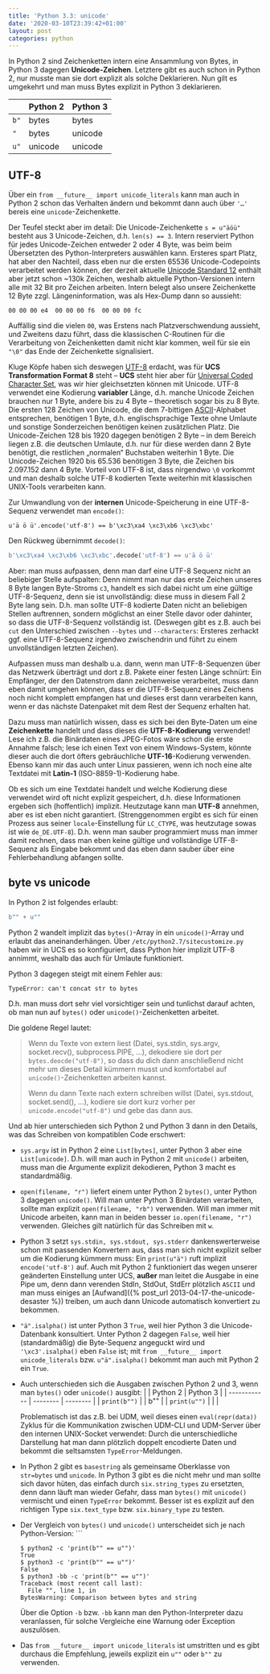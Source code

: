```yaml
---
title: 'Python 3.3: unicode'
date: '2020-03-10T23:39:42+01:00'
layout: post
categories: python
---
```


In Python 2 sind Zeichenketten intern eine Ansammlung von Bytes, in Python 3 dagegen **Unicode-Zeichen**.
Letztere gibt es auch schon in Python 2, nur musste man sie dort explizit als solche Deklarieren.
Nun gilt es umgekehrt und man muss Bytes explizit in Python 3 deklarieren.

|      | Python 2 | Python 3 |
| ---- | -------- | -------- |
| `b"` | bytes    | bytes    |
| `"`  | bytes    | unicode  |
| `u"` | unicode  | unicode  |

## UTF-8

Über ein `from __future__ import unicode_literals` kann man auch in Python 2 schon das Verhalten ändern und bekommt dann auch über `'…'` bereis eine `unicode`-Zeichenkette.

Der Teufel steckt aber im detail:
Die Unicode-Zeichenkette `s = u"äöü"` besteht aus 3 Unicode-Zeichen, d.h. `len(s) == 3`.
Intern reserviert Python für jedes Unicode-Zeichen entweder 2 oder 4 Byte, was beim beim Übersetzten des Python-Interpreters auswählen kann.
Ersteres spart Platz, hat aber den Nachteil, dass eben nur die ersten 65536 Unicode-Codepoints verarbeitet werden können, der derzeit aktuelle [Unicode Standard 12](https://home.unicode.org/) enthält aber jetzt schon ~130k Zeichen, weshalb aktuelle Python-Versionen intern alle mit 32 Bit pro Zeichen arbeiten.
Intern belegt also unsere Zeichenkette 12 Byte zzgl. Längeninformation, was als Hex-Dump dann so aussieht:

```
00 00 00 e4  00 00 00 f6  00 00 00 fc
```

Auffällig sind die vielen `00`, was Erstens nach Platzverschwendung aussieht, und Zweitens dazu führt, dass die klassischen C-Routinen für die Verarbeitung von Zeichenketten damit nicht klar kommen, weil für sie ein `"\0"` das Ende der Zeichenkette signalisiert.

Kluge Köpfe haben sich deswegen [UTF-8](https://de.wikipedia.org/wiki/UTF-8) erdacht, was für **UCS Transformation Format 8** steht – **UCS** steht hier aber für [Universal Coded Character Set](https://de.wikipedia.org/wiki/Universal_Coded_Character_Set), was wir hier gleichsetzten können mit Unicode.
UTF-8 verwendet eine Kodierung **variabler** Länge, d.h. manche Unicode Zeichen brauchen nur 1 Byte, andere bis zu 4 Byte – theoretisch sogar bis zu 8 Byte.
Die ersten 128 Zeichen von Unicode, die dem 7-bittigen [ASCII](https://de.wikipedia.org/wiki/American_Standard_Code_for_Information_Interchange)-Alphabet entsprechen, benötigen 1 Byte, d.h. englischsprachige Texte ohne Umlaute und sonstige Sonderzeichen benötigen keinen zusätzlichen Platz.
Die Unicode-Zeichen 128 bis 1920 dagegen benötigen 2 Byte – in dem Bereich liegen z.B. die deutschen Umlaute, d.h. nur für diese werden dann 2 Byte benötigt, die restlichen „normalen“ Buchstaben weiterhin 1 Byte.
Die Unicode-Zeichen 1920 bis 65.536 benötigen 3 Byte, die Zeichen bis 2.097.152 dann 4 Byte.
Vorteil von UTF-8 ist, dass nirgendwo `\0` vorkommt und man deshalb solche UTF-8 kodierten Texte weiterhin mit klassischen UNIX-Tools verarbeiten kann.

Zur Umwandlung von der **internen** Unicode-Speicherung in eine UTF-8-Sequenz verwendet man `encode()`:
```pytho
u'ä ö ü'.encode('utf-8') == b'\xc3\xa4 \xc3\xb6 \xc3\xbc'
```

Den Rückweg übernimmt `decode()`:
```python
b'\xc3\xa4 \xc3\xb6 \xc3\xbc'.decode('utf-8') == u'ä ö ü'
```

Aber:
man muss aufpassen, denn man darf eine UTF-8 Sequenz nicht an beliebiger Stelle aufspalten:
Denn nimmt man nur das erste Zeichen unseres 8 Byte langen Byte-Stroms `c3`, handelt es sich dabei nicht um eine gültige UTF-8-Sequenz, denn sie ist unvollständig:
diese muss in diesem Fall 2 Byte lang sein.
D.h. man sollte UTF-8 kodierte Daten nicht an beliebigen Stellen auftrennen, sondern möglichst an einer Stelle davor oder dahinter, so dass die UTF-8-Sequenz vollständig ist.
(Deswegen gibt es z.B. auch bei `cut` den Unterschied zwischen `--bytes` und `--characters`:
Ersteres zerhackt ggf. eine UTF-8-Sequenz irgendwo zwischendrin und führt zu einem unvollständigen letzten Zeichen).

Aufpassen muss man deshalb u.a. dann, wenn man UTF-8-Sequenzen über das Netzwerk überträgt und dort z.B. Pakete einer festen Länge schnürt:
Ein Empfänger, der den Datenstrom dann zeichenweise verarbeitet, muss dann eben damit umgehen können, dass er die UTF-8-Sequenz eines Zeichens noch nicht komplett empfangen hat und dieses erst dann verarbeiten kann, wenn er das nächste Datenpaket mit dem Rest der Sequenz erhalten hat.

Dazu muss man natürlich wissen, dass es sich bei den Byte-Daten um eine **Zeichenkette** handelt und dass dieses die **UTF-8-Kodierung** verwendet!
Lese ich z.B. die Binärdaten eines JPEG-Fotos wäre schon die erste Annahme falsch;
lese ich einen Text von einem Windows-System, könnte dieser auch die dort öfters gebräuchliche **UTF-16**-Kodierung verwenden.
Ebenso kann mir das auch unter Linux passieren, wenn ich noch eine alte Textdatei mit **Latin-1** (ISO-8859-1)-Kodierung habe.

Ob es sich um eine Textdatei handelt und welche Kodierung diese verwendet wird oft nicht explizit gespeichert, d.h. diese Informationen ergeben sich (hoffentlich) implizit.
Heutzutage kann man **UTF-8** annehmen, aber es ist eben nicht garantiert.
(Strenggenommen ergibt es sich für einen Prozess aus seiner `locale`-Einstellung für `LC_CTYPE`, was heutzutage sowas ist wie `de_DE.UTF-8`).
D.h. wenn man sauber programmiert muss man immer damit rechnen, dass man eben keine gültige und vollständige UTF-8-Sequenz als Eingabe bekommt und das eben dann sauber über eine Fehlerbehandlung abfangen sollte.

## byte vs unicode

In Python 2 ist folgendes erlaubt:
```python
b"" + u""
```
Python 2 wandelt implizit das `bytes()`-Array in ein `unicode()`-Array und erlaubt das aneinanderhängen. Über `/etc/python2.7/sitecustomize.py` haben wir in UCS es so konfiguriert, dass Python hier implizit UTF-8 annimmt, weshalb das auch für Umlaute funktioniert.

Python 3 dagegen steigt mit einem Fehler aus:

```
TypeError: can't concat str to bytes
```

D.h. man muss dort sehr viel vorsichtiger sein und tunlichst darauf achten, ob man nun auf `bytes()` oder `unicode()`-Zeichenketten arbeitet.

Die goldene Regel lautet:

> Wenn du Texte von extern liest (Datei, sys.stdin, sys.argv, socket.recv(), subprocess.PIPE, …), dekodiere sie dort per `bytes.deocde("utf-8")`, so dass du dich dann anschließend nicht mehr um dieses Detail kümmern musst und komfortabel auf `unicode()`-Zeichenketten arbeiten kannst.
>
> Wenn du dann Texte nach extern schreiben willst (Datei, sys.stdout, socket.send(), …), kodiere sie dort kurz vorher per `unicode.encode("utf-8")` und gebe das dann aus.

Und ab hier unterschieden sich Python 2 und Python 3 dann in den Details, was das Schreiben von kompatiblen Code erschwert:

- `sys.argv` ist in Python 2 eine `List[bytes]`, unter Python 3 aber eine `List[unicode]`. D.h. will man auch in Python 2 mit `unicode()` arbeiten, muss man die Argumente explizit dekodieren, Python 3 macht es standardmäßig.
- `open(filename, "r")` liefert einem unter Python 2 `bytes()`, unter Python 3 dagegen `unicode()`. Will man unter Python 3 Binärdaten verarbeiten, sollte man explizit `open(filename, "rb")` verwenden. Will man immer mit Unicode arbeiten, kann man in beiden besser `io.open(filename, "r")` verwenden. Gleiches gilt natürlich für das Schreiben mit `w`.
- Python 3 setzt `sys.stdin, sys.stdout, sys.stderr` dankenswerterweise schon mit passenden Konvertern aus, dass man sich nicht explizit selber um die Kodierung kümmern muss: Ein `print(u"ä")` ruft implizit `encode('utf-8')` auf. Auch mit Python 2 funktioniert das wegen unserer geänderten Einstellung unter UCS, **außer** man leitet die Ausgabe in eine Pipe um, denn dann verenden StdIn, StdOut, StdErr plötzlich `ASCII` und man muss einiges an [Aufwand]({% post_url 2013-04-17-the-unicode-desaster %}) treiben, um auch dann Unicode automatisch konvertiert zu bekommen.
- `"ä".isalpha()` ist unter Python 3 `True`, weil hier Python 3 die Unicode-Datenbank konsultiert. Unter Python 2 dagegen `False`, weil hier (standardmäßig) die Byte-Sequenz angeguckt wird und `'\xc3'.isalpha()` eben `False` ist; mit `from __future__ import unicode_literals` bzw. `u"ä".isalpha()` bekommt man auch mit Python 2 ein `True`.
- Auch unterschieden sich die Ausgaben zwischen Python 2 und 3, wenn man `bytes()` oder `unicode()` ausgibt:
    |              | Python 2 | Python 3 |
    | ------------ | -------- | -------- |
    | `print(b"")` |          | b""      |
    | `print(u"")` |          |          |

    Problematisch ist das z.B. bei UDM, weil dieses einen `eval(repr(data))` Zyklus für die Kommunikation zwischen UDM-CLI und UDM-Server über den internen UNIX-Socket verwendet: Durch die unterschiedliche Darstellung hat man dann plötzlich doppelt encodierte Daten und bekommt die seltsamsten `TypeError`-Meldungen.
- In Python 2 gibt es `basestring` als gemeinsame
    Oberklasse von `str=bytes` und `unicode`. In Python 3 gibt es die nicht mehr und man sollte sich davor hüten, das einfach durch `six.string_types` zu ersetzten, denn dann läuft man wieder Gefahr, dass man `bytes()` mit `unicode()` vermischt und einen `TypeError` bekommt. Besser ist es explizit auf den richtigen Type `six.text_type` bzw. `six.binary_type` zu testen.
- Der Vergleich von `bytes()` und `unicode()` unterscheidet sich je nach Python-Version: ```

    ```console
    $ python2 -c 'print(b"" == u"")'
    True
    $ python3 -c 'print(b"" == u"")'
    False
    $ python3 -bb -c 'print(b"" == u"")'
    Traceback (most recent call last):
      File "", line 1, in 
    BytesWarning: Comparison between bytes and string
    ```

    Über die Option `-b` bzw. `-bb` kann man den Python-Interpreter dazu veranlassen, für solche Vergleiche eine Warnung oder Exception auszulösen.
- Das `from __future__ import unicode_literals` ist umstritten und es gibt durchaus die Empfehlung, jeweils explizit ein `u""` oder `b""` zu verwenden.
